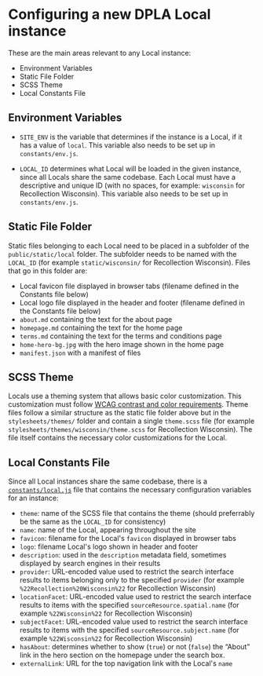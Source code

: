 # Configuring a new DPLA Local instance

These are the main areas relevant to any Local instance:

- Environment Variables
- Static File Folder
- SCSS Theme
- Local Constants File

## Environment Variables

- `SITE_ENV` is the variable that determines if the instance is a Local, if it has a value of `local`. This variable also needs to be set up in `constants/env.js`.

- `LOCAL_ID` determines what Local will be loaded in the given instance, since all Locals share the same codebase. Each Local must have a descriptive and unique ID (with no spaces, for example: `wisconsin` for Recollection Wisconsin). This variable also needs to be set up in `constants/env.js`.

## Static File Folder

Static files belonging to each Local need to be placed in a subfolder of the `public/static/local` folder. The subfolder needs to be named with the `LOCAL_ID` (for example `static/wisconsin/` for Recollection Wisconsin). Files that go in this folder are:

- Local favicon file displayed in browser tabs (filename defined in the Constants file below)
- Local logo file displayed in the header and footer (filename defined in the Constants file below)
- `about.md` containing the text for the about page
- `homepage.md` containing the text for the home page
- `terms.md` containing the text for the terms and conditions page
- `home-hero-bg.jpg` with the hero image shown in the home page
- `manifest.json` with a manifest of files

## SCSS Theme

Locals use a theming system that allows basic color customization. This customization must follow [WCAG contrast and color requirements](https://webaim.org/articles/contrast/). Theme files follow a similar structure as the static file folder above but in the `stylesheets/themes/` folder and contain a single `theme.scss` file (for example `stylesheets/themes/wisconsin/theme.scss` for Recollection Wisconsin). The file itself contains the necessary color customizations for the Local.

## Local Constants File

Since all Local instances share the same codebase, there is a [`constants/local.js`](constants/local.js) file that contains the necessary configuration variables for an instance:

- `theme`: name of the SCSS file that contains the theme (should preferrably be the same as the `LOCAL_ID` for consistency)
- `name`: name of the Local, appearing throughout the site
- `favicon`: filename for the Local's `favicon` displayed in browser tabs
- `logo`: filename Local's logo shown in header and footer
- `description`: used in the `description` metadata field, sometimes displayed by search engines in their results
- `provider`: URL-encoded value used to restrict the search interface results to items belonging only to the specified `provider` (for example `%22Recollection%20Wisconsin%22` for Recollection Wisconsin)
- `locationFacet`: URL-encoded value used to restrict the search interface results to items with the specified `sourceResource.spatial.name` (for example `%22Wisconsin%22` for Recollection Wisconsin)
- `subjectFacet`: URL-encoded value used to restrict the search interface results to items with the specified `sourceResource.subject.name` (for example `%22Wisconsin%22` for Recollection Wisconsin)
- `hasAbout`: determines whether to show (`true`) or not (`false`) the “About” link in the hero section on the homepage under the search box.
- `externalLink`: URL for the top navigation link with the Local's `name`
